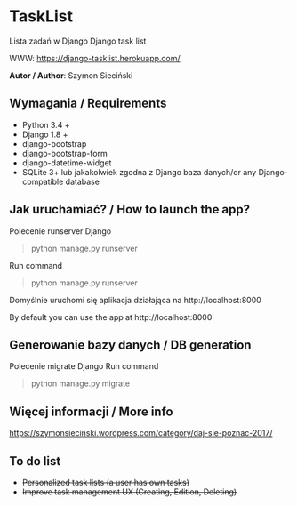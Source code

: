 # TaskList
Lista zadań w Django
Django task list

WWW: https://django-tasklist.herokuapp.com/

**Autor / Author**: Szymon Sieciński

## Wymagania / Requirements
* Python 3.4 +
* Django 1.8 +
* django-bootstrap
* django-bootstrap-form
* django-datetime-widget
* SQLite 3+ lub jakakolwiek zgodna z Django baza danych/or any Django-compatible database

## Jak uruchamiać? / How to launch the app?
Polecenie runserver Django
> python manage.py runserver

Run command
> python manage.py runserver

Domyślnie uruchomi się aplikacja działająca na http://localhost:8000

By default you can use the app at http://localhost:8000

## Generowanie bazy danych / DB generation
Polecenie migrate Django
Run command
> python manage.py migrate

## Więcej informacji / More info

https://szymonsiecinski.wordpress.com/category/daj-sie-poznac-2017/

## To do list
* ~~Personalized task lists (a user has own tasks)~~
* ~~Improve task management UX (Creating, Edition, Deleting)~~
